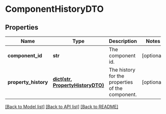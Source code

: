 # ComponentHistoryDTO

## Properties
Name | Type | Description | Notes
------------ | ------------- | ------------- | -------------
**component_id** | **str** | The component id. | [optional] 
**property_history** | [**dict(str, PropertyHistoryDTO)**](PropertyHistoryDTO.md) | The history for the properties of the component. | [optional] 

[[Back to Model list]](../README.md#documentation-for-models) [[Back to API list]](../README.md#documentation-for-api-endpoints) [[Back to README]](../README.md)


